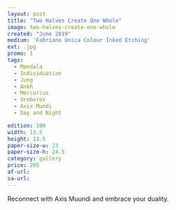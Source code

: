 ```yaml
---
layout: post
title: "Two Halves Create One Whole"
image: two-halves-create-one-whole
created: "June 2019"
medium: 'Fabriano Unica Colour Inked Etching'
ext: .jpg
promo: 1
tags:
  - Mandala
  - Individuation
  - Jung
  - Ankh
  - Mercurius
  - Uroboros
  - Axis Mundi
  - Day and Night

edition: 100
width: 13.5 
height: 13.5
paper-size-w: 23
paper-size-h: 24.5
category: gallery
price: 295
af-url: 
sa-url: 
---
```


Reconnect with Axis Muundi and embrace your duality.
